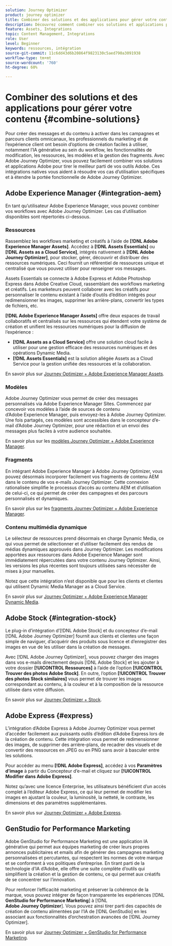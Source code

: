 ```yaml
---
solution: Journey Optimizer
product: journey optimizer
title: Combiner des solutions et des applications pour gérer votre contenu
description: Découvrez comment combiner vos solutions et applications pour gérer votre contenu
feature: Assets, Integrations
topic: Content Management, Integrations
role: User
level: Beginner
keywords: ressources, intégration
source-git-commit: 11c6dd43d6b20864f9823130c5aed790a3091938
workflow-type: tm+mt
source-wordcount: '760'
ht-degree: 60%

---
```


# Combiner des solutions et des applications pour gérer votre contenu {#combine-solutions}

Pour créer des messages et du contenu à activer dans les campagnes et parcours clients omnicanaux, les professionnels du marketing et de l’expérience client ont besoin d’options de création faciles à utiliser, notamment l’IA générative au sein du workflow, les fonctionnalités de modification, les ressources, les modèles et la gestion des fragments.  Avec Adobe Journey Optimizer, vous pouvez facilement combiner vos solutions et applications Adobe pour tirer le meilleur parti de vos outils Adobe. Ces intégrations natives vous aident à résoudre vos cas d’utilisation spécifiques et à étendre la portée fonctionnelle de Adobe Journey Optimizer.

## Adobe Experience Manager {#integration-aem}

En tant qu’utilisateur Adobe Experience Manager, vous pouvez combiner vos workflows avec Adobe Journey Optimizer. Les cas d’utilisation disponibles sont répertoriés ci-dessous.

### Ressources

Rassemblez les workflows marketing et créatifs à l’aide de **[!DNL Adobe Experience Manager Assets]**. Accédez à **[!DNL Assets Essentials]** ou **[!DNL Assets as a Cloud Service]**, intégrés nativement à **[!DNL Adobe Journey Optimizer]**, pour stocker, gérer, découvrir et distribuer des ressources numériques. Ceci fournit un référentiel de ressources unique et centralisé que vous pouvez utiliser pour renseigner vos messages.

Assets Essentials se connecte à Adobe Express et Adobe Photoshop Express dans Adobe Creative Cloud, rassemblant des workflows marketing et créatifs. Les marketeurs peuvent collaborer avec les créatifs pour personnaliser le contenu existant à l’aide d’outils d’édition intégrés pour redimensionner les images, supprimer les arrière-plans, convertir les types de fichiers, etc.

**[!DNL Adobe Experience Manager Assets]** offre deux espaces de travail collaboratifs et centralisés sur les ressources qui étendent votre système de création et unifient les ressources numériques pour la diffusion de l’expérience :

* **[!DNL Assets as a Cloud Service]** offre une solution cloud facile à utiliser pour une gestion efficace des ressources numériques et des opérations Dynamic Media.
* **[!DNL Assets Essentials]** est la solution allégée Assets as a Cloud Service pour la gestion unifiée des ressources et la collaboration.

En savoir plus sur [Journey Optimizer + Adobe Experience Manager Assets](../integrations/assets.md).

### Modèles

Adobe Journey Optimizer vous permet de créer des messages personnalisés via Adobe Experience Manager Sites. Commencez par concevoir vos modèles à l’aide de sources de contenu d’Adobe Experience Manager, puis envoyez-les à Adobe Journey Optimizer. Une fois partagés, ces modèles sont accessibles dans le concepteur d’e-mail d’Adobe Journey Optimizer, pour une rédaction et un envoi des messages plus faciles à votre audience souhaitée.

En savoir plus sur les [modèles Journey Optimizer + Adobe Experience Manager](../integrations/aem-templates.md).

### Fragments

En intégrant Adobe Experience Manager à Adobe Journey Optimizer, vous pouvez désormais incorporer facilement vos fragments de contenu AEM dans le contenu de vos e-mails Journey Optimizer. Cette connexion rationalisée simplifie le processus d’accès au contenu AEM et d’utilisation de celui-ci, ce qui permet de créer des campagnes et des parcours personnalisés et dynamiques.

En savoir plus sur les [fragments Journey Optimizer + Adobe Experience Manager](../integrations/aem-fragments.md).

### Contenu multimédia dynamique

Le sélecteur de ressources prend désormais en charge Dynamic Media, ce qui vous permet de sélectionner et d’utiliser facilement des rendus de médias dynamiques approuvés dans Journey Optimizer. Les modifications apportées aux ressources dans Adobe Experience Manager sont immédiatement répercutées dans votre contenu Journey Optimizer. Ainsi, les versions les plus récentes sont toujours utilisées sans nécessiter de mises à jour manuelles.

Notez que cette intégration n’est disponible que pour les clients et clientes qui utilisent Dynamic Media Manager as a Cloud Service.

En savoir plus sur [Journey Optimizer + Adobe Experience Manager Dynamic Media](../integrations/aem-dynamic.md).


## Adobe Stock {#integration-stock}

Le plug-in d’intégration d’[!DNL Adobe Stock] et du concepteur d’e-mail [!DNL Adobe Journey Optimizer] fournit aux clients et clientes une façon simple de naviguer, d’acquérir des produits sous licence et d’enregistrer des images en vue de les utiliser dans la création de messages.

Avec [!DNL Adobe Journey Optimizer], vous pouvez charger des images dans vos e-mails directement depuis [!DNL Adobe Stock] et les ajouter à votre dossier **[!UICONTROL Ressources]** à l’aide de l’option **[!UICONTROL Trouver des photos Adobe Stock]**. En outre, l’option **[!UICONTROL Trouver des photos Stock similaires]** vous permet de trouver les images correspondant au contenu, à la couleur et à la composition de la ressource utilisée dans votre diffusion.

En savoir plus sur [Journey Optimizer + Stock](../integrations/stock.md).

## Adobe Express {#express}

L’intégration d’Adobe Express à Adobe Journey Optimizer vous permet d’accéder facilement aux puissants outils d’édition d’Adobe Express lors de la création de contenu. Cette intégration vous permet de redimensionner des images, de supprimer des arrière-plans, de recadrer des visuels et de convertir des ressources en JPEG ou en PNG sans avoir à basculer entre les solutions.

Pour accéder au menu **[!DNL Adobe Express]**, accédez à vos **Paramètres d’image** à partir du Concepteur d’e-mail et cliquez sur **[!UICONTROL Modifier dans Adobe Express]**.

Notez qu’avec une licence Enterprise, les utilisateurs bénéficient d’un accès complet à l’éditeur Adobe Express, ce qui leur permet de modifier les images en ajustant la couleur, la luminosité, la netteté, le contraste, les dimensions et des paramètres supplémentaires.

En savoir plus sur [Journey Optimizer + Adobe Express](../integrations/express.md).

## GenStudio for Performance Marketing

Adobe GenStudio for Performance Marketing est une application IA générative qui permet aux équipes marketing de créer leurs propres annonces publicitaires et emails afin de générer des campagnes marketing personnalisées et percutantes, qui respectent les normes de votre marque et se conforment à vos politiques d’entreprise. En tirant parti de la technologie d’IA d’Adobe, elle offre une suite complète d’outils qui simplifient la création et la gestion de contenu, ce qui permet aux créatifs de se concentrer sur l’innovation.

Pour renforcer l’efficacité marketing et préserver la cohérence de la marque, vous pouvez intégrer de façon transparente les expériences [!DNL **GenStudio for Performance Marketing**] à [!DNL **Adobe Journey Optimizer**]. Vous pouvez ainsi tirer parti des capacités de création de contenu alimentées par l’IA de [!DNL GenStudio] en les associant aux fonctionnalités d’orchestration avancées de [!DNL Journey Optimizer].

En savoir plus sur [Journey Optimizer + GenStudio for Performance Marketing](../integrations/genstudio.md).
